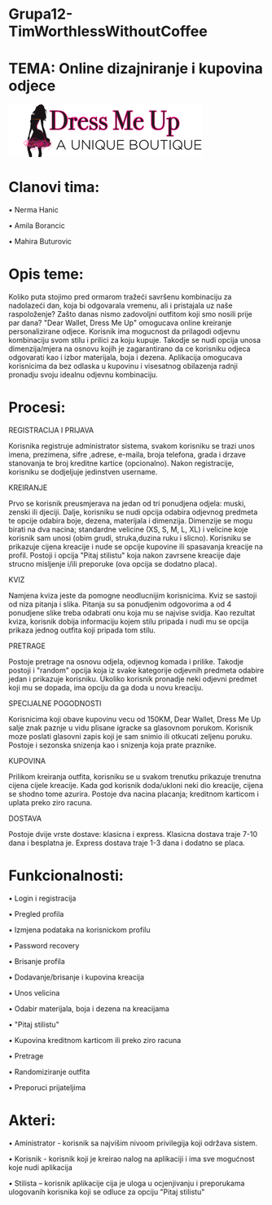 ﻿# Grupa12-TimWorthlessWithoutCoffee 

# TEMA: Online dizajniranje i kupovina odjece

![naslogo](logo.jpg)

# Clanovi tima:
• Nerma Hanic

• Amila Borancic

• Mahira Buturovic 

# Opis teme:

Koliko puta stojimo pred ormarom tražeći savršenu kombinaciju za nadolazeći dan, koja bi odgovarala vremenu, ali i  pristajala uz naše raspoloženje? Zašto danas nismo zadovoljni outfitom koji smo nosili prije par dana? 
"Dear Wallet, Dress Me Up" omogucava online kreiranje personalizirane odjece. Korisnik ima mogucnost da prilagodi odjevnu kombinaciju svom stilu i prilici za koju kupuje. Takodje se nudi opcija unosa dimenzija/mjera na osnovu kojih je zagarantirano da ce korisniku odjeca odgovarati kao i izbor materijala, boja i dezena. Aplikacija omogucava korisnicima da bez odlaska u kupovinu i visesatnog obilazenja radnji pronadju svoju idealnu odjevnu kombinaciju.


# Procesi:

REGISTRACIJA I PRIJAVA

Korisnika registruje administrator sistema, svakom korisniku se trazi unos imena, prezimena, sifre ,adrese, e-maila, broja telefona, grada i drzave stanovanja te broj kreditne kartice (opcionalno). Nakon registracije, korisniku se dodjeljuje jedinstven username.

KREIRANJE

Prvo se korisnik preusmjerava na jedan od tri ponudjena odjela: muski, zenski ili djeciji.
Dalje, korisniku se nudi opcija odabira odjevnog predmeta te opcije odabira boje, dezena, materijala i dimenzija.
Dimenzije se mogu birati na dva nacina; standardne velicine (XS, S, M, L, XL) i velicine koje korisnik sam unosi (obim grudi, struka,duzina ruku i slicno). Korisniku se prikazuje cijena kreacije i nude se opcije kupovine ili spasavanja kreacije na profil. Postoji i opcija "Pitaj stilistu" koja  nakon zavrsene kreacije daje strucno misljenje i/ili preporuke (ova opcija se dodatno placa). 

KVIZ

Namjena kviza jeste da pomogne neodlucnijim korisnicima. Kviz se sastoji od niza pitanja i slika. Pitanja su sa ponudjenim odgovorima a od 4 ponudjene slike treba odabrati onu koja mu se najvise svidja. Kao rezultat kviza, korisnik dobija informaciju kojem stilu pripada i nudi mu se opcija prikaza jednog outfita koji pripada tom stilu.

PRETRAGE

Postoje pretrage na osnovu odjela, odjevnog komada i prilike. Takodje postoji i "random" opcija koja iz svake kategorije odjevnih predmeta odabire jedan i prikazuje korisniku. Ukoliko korisnik pronadje neki odjevni predmet koji mu se dopada, ima opciju da ga doda u novu kreaciju. 

SPECIJALNE POGODNOSTI

Korisnicima koji obave kupovinu vecu od 150KM, Dear Wallet, Dress Me Up salje znak paznje u vidu plisane igracke sa glasovnom porukom. Korisnik moze poslati glasovni zapis koji je sam snimio ili otkucati zeljenu poruku.
Postoje i sezonska snizenja kao i snizenja koja prate praznike.

KUPOVINA

Prilikom kreiranja outfita, korisniku se u svakom trenutku prikazuje trenutna cijena cijele kreacije. Kada god korisnik doda/ukloni neki dio kreacije, cijena se shodno tome azurira. Postoje dva nacina placanja; kreditnom karticom i uplata preko ziro racuna. 

DOSTAVA

Postoje dvije vrste dostave: klasicna i express. Klasicna dostava traje 7-10 dana i besplatna je. 
Express dostava traje 1-3 dana i dodatno se placa.

# Funkcionalnosti:

• Login i registracija

• Pregled profila

• Izmjena podataka na korisnickom profilu

• Password recovery

• Brisanje profila

• Dodavanje/brisanje i kupovina kreacija

• Unos velicina

• Odabir materijala, boja i dezena na kreacijama

• "Pitaj stilistu"

• Kupovina kreditnom karticom ili preko ziro racuna

• Pretrage

• Randomiziranje outfita

• Preporuci prijateljima

# Akteri:

• Aministrator - korisnik sa najvišim nivoom privilegija koji održava sistem.

• Korisnik - korisnik koji je kreirao nalog na aplikaciji i ima sve mogućnost koje nudi aplikacija

• Stilista – korisnik aplikacije cija je uloga u ocjenjivanju i preporukama ulogovanih korisnika 
              koji se odluce za opciju "Pitaj stilistu"
